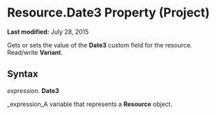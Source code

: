 
# Resource.Date3 Property (Project)

 **Last modified:** July 28, 2015

Gets or sets the value of the  **Date3** custom field for the resource. Read/write **Variant**.

## Syntax

 _expression_. **Date3**

 _expression_A variable that represents a  **Resource** object.

